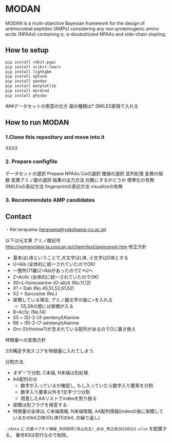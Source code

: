# MODAN

MODAN is a multi-objective Bayesian framework for the design of antimicrobial peptides (AMPs) considering any non-proteinogenic amino acids (NPAAs) containing α, α-disubstituted NPAAs and side-chain stapling.

## How to setup

```bash
pip install rdkit-pypi
pip install scikit-learn
pip install lightgbm
pip install optuna
pip install pandas
pip install matplotlib
pip install mordred
pip install physbo
```
###データセットの用意の仕方
菌の種類は?
SMILES表現で入れる


## How to run MODAN

### 1.Clone this repository and move into it
XXXX

### 2. Prepare configfile
データセットの選択
Prepare NPAAs
Cαの選択
閾値の選択
並列処理
変異の個数
変異アミノ酸の選択
結果の出力方法
対数にするかどうか
標準化の有無
SMILEsの表記方法
fingerprintの表記方法
visualizeの有無



### 3. Recommendate AMP candidates

## Contact
・Kei terayama (terayama@yokohama-cu.ac.jp)









以下は元文章
アミノ酸記号 http://nomenclator.la.coocan.jp/chem/text/aminosym.htm
修正方針

- 基本はL体ということで,大文字はL体, 小文字はD体とする
- U=Aib (全体的に統一されていたのでOK)
- 一箇所(71番)Z=AibがあったのでZ->Uへ
- Z=Ac6c (全体的に統一されていたのでOK)
- X0=L-homoserine-(O-allyl) (No.11,12)
- X1 = Dab (No.45,51,52,61,62)
- X2 = Sarcosine (No.)
- 架橋している場合, アミノ酸文字の後に=を入れる
  - S5,S8の間には架橋が入る
- B=Ac5c (No.14)
- S5 = (S)-2-(4-pentenyl)Alanine
- R8 = (R)-2-(7-pentenyl)Alanine
- Orn (Orthinine?)が含まれている配列があるのでOに置き換え

特徴量への変換方針

2次構造予測スコアを特徴量に入れてしまう.

分割方法.

- まず'-'で分割. C末端, N末端は別処理. 
- AA配列の分
  - 数字が入っているか確認し, もし入っていたら数字入り要素を分割
  - 数字入り要素以外を1文字づつ分割
  - 用意したAAリストでindexを割り振る
- 架橋は別フラグを用意する.
- 特徴量の全体は, C末端情報, N末端情報, AA配列情報(indexの後に架橋しているかのbit,D体(0)L体(1)のbit, の繰り返し) 


`./data` に `抗菌ペプチド情報_共同研究(寺山先生)_出水_修正版20220322.xlsx` を配置する。
番号83は空行なので削除。
